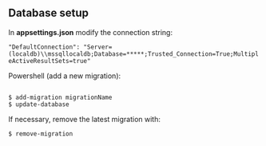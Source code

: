 ## Database setup

In **appsettings.json** modify the connection string:

`"DefaultConnection": "Server=(localdb)\\mssqllocaldb;Database=*****;Trusted_Connection=True;MultipleActiveResultSets=true"`

Powershell (add a new migration):

```

$ add-migration migrationName
$ update-database

```

If necessary, remove the latest migration with:

`$ remove-migration`
